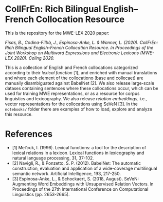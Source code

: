 # CollFrEn: Rich Bilingual English–French Collocation Resource

This is the repository for the MWE-LEX 2020 paper: 

_Fisas, B., Codina-Filbà, J., Espinosa-Anke, L. & Wanner, L. (2020). CollFrEn: Rich Bilingual English–French Collocation Resource. In Proceedings of the Joint Workshop on Multiword Expressions and Electronic Lexicons (MWE-LEX 2020). Coling 2020._

This is a collection of English and French collocations categorized according to their _lexical function_ [1], and enriched with manual translations and where each element of the collocationo (base and collocaet) are manually disambiguated against BabelNet [2]. We also release large-scale datases containing sentences where these collocations occur, which can be used for training MWE representations, or as a resource for corpus linguistics and lexicography. We also release _relation embeddings_, i.e., vector representations for the collocations using SeVeN [3]. In the `notebooks/` folder there are examples of how to load, explore and analyze this resource.

# References

- [1] Mel’cuk, I. (1996). Lexical functions: a tool for the description of lexical relations in a lexicon. Lexical functions in lexicography and natural language processing, 31, 37-102.
- [2] Navigli, R., & Ponzetto, S. P. (2012). BabelNet: The automatic construction, evaluation and application of a wide-coverage multilingual semantic network. Artificial Intelligence, 193, 217-250.
- [3] Espinosa-Anke, L., & Schockaert, S. (2018, August). SeVeN: Augmenting Word Embeddings with Unsupervised Relation Vectors. In Proceedings of the 27th International Conference on Computational Linguistics (pp. 2653-2665).
